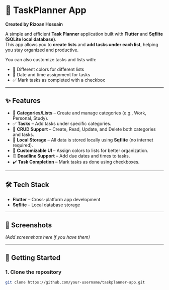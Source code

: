 # 📅 TaskPlanner App
**Created by Rizoan Hossain**

A simple and efficient **Task Planner** application built with **Flutter** and **Sqflite (SQLite local database)**.  
This app allows you to **create lists** and **add tasks under each list**, helping you stay organized and productive.

You can also customize tasks and lists with:
- 🎨 Different colors for different lists
- 📅 Date and time assignment for tasks
- ✅ Mark tasks as completed with a checkbox

---

## ✨ Features

- 📂 **Categories/Lists** – Create and manage categories (e.g., Work, Personal, Study).
- ✅ **Tasks** – Add tasks under specific categories.
- 📝 **CRUD Support** – Create, Read, Update, and Delete both categories and tasks.
- 💾 **Local Storage** – All data is stored locally using **Sqflite** (no internet required).
- 🎨 **Customizable UI** – Assign colors to lists for better organization.
- ⏰ **Deadline Support** – Add due dates and times to tasks.
- ✔️ **Task Completion** – Mark tasks as done using checkboxes.

---

## 🛠️ Tech Stack

- **Flutter** – Cross-platform app development
- **Sqflite** – Local database storage


---

## 📸 Screenshots

*(Add screenshots here if you have them)*

---

## 🚀 Getting Started

### 1. Clone the repository
```bash
git clone https://github.com/your-username/taskplanner-app.git

